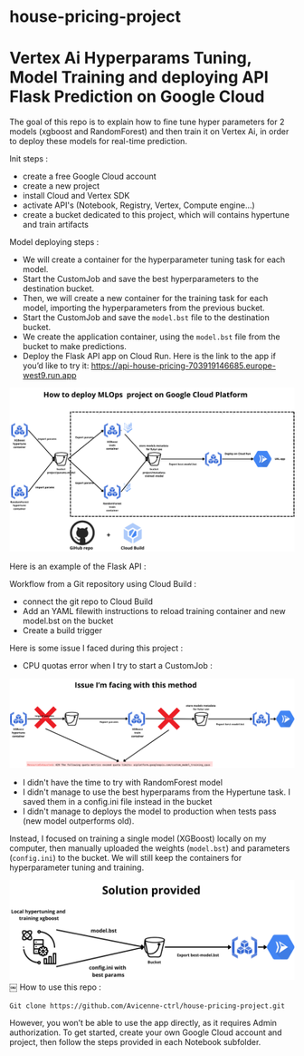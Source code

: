 # house-pricing-project

# Vertex Ai Hyperparams Tuning, Model Training and deploying API Flask Prediction on Google Cloud

The goal of this repo is to explain how to fine tune hyper parameters for 2 models (xgboost and RandomForest) and then train it on Vertex Ai, in order to deploy these models for real-time prediction.

Init steps :
- create a free Google Cloud account
- create a new project
- install Cloud and Vertex SDK
- activate API's (Notebook, Registry, Vertex, Compute engine...)
- create a bucket dedicated to this project, which will contains hypertune and train artifacts 

Model deploying steps :  
- We will create a container for the hyperparameter tuning task for each model.
- Start the CustomJob and save the best hyperparameters to the destination bucket.
- Then, we will create a new container for the training task for each model, importing the hyperparameters from the previous bucket.
- Start the CustomJob and save the ```model.bst``` file to the destination bucket.
- We create the application container, using the ```model.bst``` file from the bucket to make predictions.
- Deploy the Flask API app on Cloud Run. Here is the link to the app if you’d like to try it: https://api-house-pricing-703919146685.europe-west9.run.app

![First](images-readme/first-schema.png)

Here is an example of the Flask API :  

Workflow from a Git repository using Cloud Build :  
- connect the git repo to Cloud Build
- Add an YAML filewith instructions to reload training container and new model.bst on the bucket
- Create a build trigger


Here is some issue I faced during this project :  

- CPU quotas error when I try to start a CustomJob : 

![Issue](images-readme/issue.png)

- I didn't have the time to try with RandomForest model
- I didn't manage to use the best hyperparams from the Hypertune task. I saved them in a config.ini file instead in the bucket
- I didn't manage to deploys the model to production when tests pass (new model outperforms old).  


Instead, I focused on training a single model (XGBoost) locally on my computer, then manually uploaded the weights (`model.bst`) and parameters (`config.ini`) to the bucket. We will still keep the containers for hyperparameter tuning and training.

![Issue](images-readme/solution.png)
￼
How to use this repo : 

```Git clone https://github.com/Avicenne-ctrl/house-pricing-project.git```

However, you won’t be able to use the app directly, as it requires Admin authorization. To get started, create your own Google Cloud account and project, then follow the steps provided in each Notebook subfolder.






